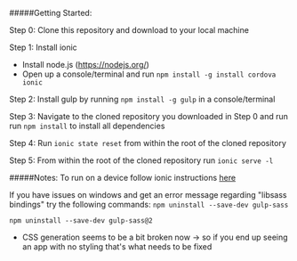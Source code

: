 #####Getting Started: 

Step 0: Clone this repository and download to your local machine

Step 1: Install ionic
* Install node.js (https://nodejs.org/)
* Open up a console/terminal and run `npm install -g install cordova ionic` 

Step 2: Install gulp by running `npm install -g gulp` in a console/terminal

Step 3: Navigate to the cloned repository you downloaded in Step 0 and run run `npm install` to install all dependencies

Step 4: Run `ionic state reset` from within the root of the cloned repository

Step 5: From within the root of the cloned repository run `ionic serve -l`

#####Notes:
To run on a device follow ionic instructions [here](http://ionicframework.com/docs/guide/testing.html)

If you have issues on windows and get an error message regarding "libsass bindings" try the following commands:
`npm uninstall --save-dev gulp-sass`

`npm uninstall --save-dev gulp-sass@2`

* CSS generation seems to be a bit broken now -> so if you end up seeing an app with no styling that's what needs to be fixed


